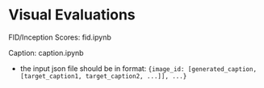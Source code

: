 # Visual Evaluations

FID/Inception Scores: fid.ipynb

Caption: caption.ipynb

- the input json file should be in format: `{image_id: [generated_caption, [target_caption1, target_caption2, ...]], ...}`